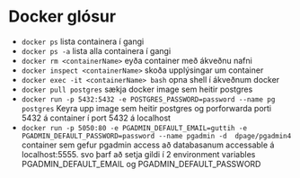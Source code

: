 # Docker glósur
- `docker ps` lista containera í gangi
- `docker ps -a` lista alla containera í gangi
- `docker rm <containerName>` eyða container með ákveðnu nafni
- `docker inspect <containerName>` skoða upplýsingar um container
- `docker exec -it <containerName> bash` opna shell í ákveðnum docker
- `docker pull postgres` sækja docker image sem heitir postgres
- `docker run -p 5432:5432 -e POSTGRES_PASSWORD=password --name pg postgres` Keyra upp image sem heitir postgres og porforwarda porti 5432 á container í port 5432 á localhost
- `docker run -p 5050:80 -e PGADMIN_DEFAULT_EMAIL=guttih -e PGADMIN_DEFAULT_PASSWORD=password --name pgadmin -d  dpage/pgadmin4` container sem gefur pgadmin access að databasanum  accessable á localhost:5555. svo þarf að setja gildi í 2 environment variables PGADMIN_DEFAULT_EMAIL og PGADMIN_DEFAULT_PASSWORD
